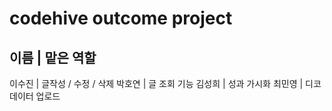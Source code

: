 # codehive outcome project
이름   |   맡은 역할 
---------------------
이수진 |  글작성 / 수정 / 삭제
박호연 |  글 조회 기능
김성희 |  성과 가시화
최민영 |  디코 데이터 업로드
